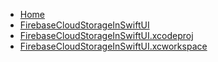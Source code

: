 <!-- docs/_sidebar.md -->
- [Home](/)
- [FirebaseCloudStorageInSwiftUI](devassistDocs/docs/devassistDocs/Tutorials/FirebaseCloudStorageInSwiftUI/FirebaseCloudStorageInSwiftUI/)
- [FirebaseCloudStorageInSwiftUI.xcodeproj](devassistDocs/docs/devassistDocs/Tutorials/FirebaseCloudStorageInSwiftUI/FirebaseCloudStorageInSwiftUI.xcodeproj/)
- [FirebaseCloudStorageInSwiftUI.xcworkspace](devassistDocs/docs/devassistDocs/Tutorials/FirebaseCloudStorageInSwiftUI/FirebaseCloudStorageInSwiftUI.xcworkspace/)